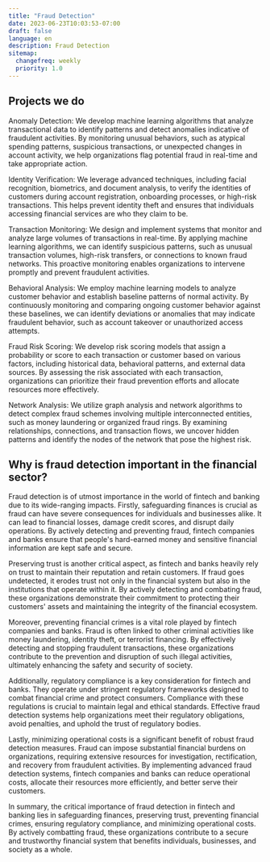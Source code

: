 ```yaml
---
title: "Fraud Detection"
date: 2023-06-23T10:03:53-07:00
draft: false
language: en
description: Fraud Detection
sitemap:
  changefreq: weekly
  priority: 1.0
---
```


## Projects we do ##

Anomaly Detection: We develop machine learning algorithms that analyze transactional data to identify patterns and detect anomalies indicative of fraudulent activities. By monitoring unusual behaviors, such as atypical spending patterns, suspicious transactions, or unexpected changes in account activity, we help organizations flag potential fraud in real-time and take appropriate action.

Identity Verification: We leverage advanced techniques, including facial recognition, biometrics, and document analysis, to verify the identities of customers during account registration, onboarding processes, or high-risk transactions. This helps prevent identity theft and ensures that individuals accessing financial services are who they claim to be.

Transaction Monitoring: We design and implement systems that monitor and analyze large volumes of transactions in real-time. By applying machine learning algorithms, we can identify suspicious patterns, such as unusual transaction volumes, high-risk transfers, or connections to known fraud networks. This proactive monitoring enables organizations to intervene promptly and prevent fraudulent activities.

Behavioral Analysis: We employ machine learning models to analyze customer behavior and establish baseline patterns of normal activity. By continuously monitoring and comparing ongoing customer behavior against these baselines, we can identify deviations or anomalies that may indicate fraudulent behavior, such as account takeover or unauthorized access attempts.

Fraud Risk Scoring: We develop risk scoring models that assign a probability or score to each transaction or customer based on various factors, including historical data, behavioral patterns, and external data sources. By assessing the risk associated with each transaction, organizations can prioritize their fraud prevention efforts and allocate resources more effectively.

Network Analysis: We utilize graph analysis and network algorithms to detect complex fraud schemes involving multiple interconnected entities, such as money laundering or organized fraud rings. By examining relationships, connections, and transaction flows, we uncover hidden patterns and identify the nodes of the network that pose the highest risk.

## Why is fraud detection important in the financial sector? ##

Fraud detection is of utmost importance in the world of fintech and banking due to its wide-ranging impacts. Firstly, safeguarding finances is crucial as fraud can have severe consequences for individuals and businesses alike. It can lead to financial losses, damage credit scores, and disrupt daily operations. By actively detecting and preventing fraud, fintech companies and banks ensure that people's hard-earned money and sensitive financial information are kept safe and secure.

Preserving trust is another critical aspect, as fintech and banks heavily rely on trust to maintain their reputation and retain customers. If fraud goes undetected, it erodes trust not only in the financial system but also in the institutions that operate within it. By actively detecting and combating fraud, these organizations demonstrate their commitment to protecting their customers' assets and maintaining the integrity of the financial ecosystem.

Moreover, preventing financial crimes is a vital role played by fintech companies and banks. Fraud is often linked to other criminal activities like money laundering, identity theft, or terrorist financing. By effectively detecting and stopping fraudulent transactions, these organizations contribute to the prevention and disruption of such illegal activities, ultimately enhancing the safety and security of society.

Additionally, regulatory compliance is a key consideration for fintech and banks. They operate under stringent regulatory frameworks designed to combat financial crime and protect consumers. Compliance with these regulations is crucial to maintain legal and ethical standards. Effective fraud detection systems help organizations meet their regulatory obligations, avoid penalties, and uphold the trust of regulatory bodies.

Lastly, minimizing operational costs is a significant benefit of robust fraud detection measures. Fraud can impose substantial financial burdens on organizations, requiring extensive resources for investigation, rectification, and recovery from fraudulent activities. By implementing advanced fraud detection systems, fintech companies and banks can reduce operational costs, allocate their resources more efficiently, and better serve their customers.

In summary, the critical importance of fraud detection in fintech and banking lies in safeguarding finances, preserving trust, preventing financial crimes, ensuring regulatory compliance, and minimizing operational costs. By actively combatting fraud, these organizations contribute to a secure and trustworthy financial system that benefits individuals, businesses, and society as a whole.